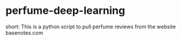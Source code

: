 # perfume-deep-learning

short: This is a python script to pull perfume reviews from the website basenotes.com
